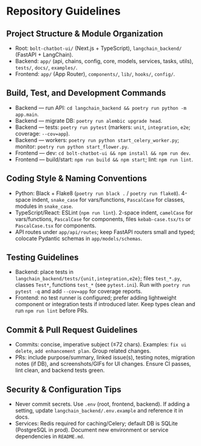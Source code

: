 # Repository Guidelines

## Project Structure & Module Organization
- Root: `bolt-chatbot-ui/` (Next.js + TypeScript), `langchain_backend/` (FastAPI + LangChain).
- Backend: `app/` (api, chains, config, core, models, services, tasks, utils), `tests/`, `docs/`, `examples/`.
- Frontend: `app/` (App Router), `components/`, `lib/`, `hooks/`, `config/`.

## Build, Test, and Development Commands
- Backend — run API: `cd langchain_backend && poetry run python -m app.main`.
- Backend — migrate DB: `poetry run alembic upgrade head`.
- Backend — tests: `poetry run pytest` (markers: `unit`, `integration`, `e2e`; coverage: `--cov=app`).
- Backend — workers: `poetry run python start_celery_worker.py`; monitor: `poetry run python start_flower.py`.
- Frontend — dev: `cd bolt-chatbot-ui && npm install && npm run dev`.
- Frontend — build/start: `npm run build && npm start`; lint: `npm run lint`.

## Coding Style & Naming Conventions
- Python: Black + Flake8 (`poetry run black .` / `poetry run flake8`). 4-space indent, `snake_case` for vars/functions, `PascalCase` for classes, modules in `snake_case`.
- TypeScript/React: ESLint (`npm run lint`). 2-space indent, `camelCase` for vars/functions, `PascalCase` for components, files `kebab-case.tsx/ts` or `PascalCase.tsx` for components.
- API routes under `app/api/routes`; keep FastAPI routers small and typed; colocate Pydantic schemas in `app/models/schemas`.

## Testing Guidelines
- Backend: place tests in `langchain_backend/tests/{unit,integration,e2e}`; files `test_*.py`, classes `Test*`, functions `test_*` (see `pytest.ini`). Run with `poetry run pytest -q` and add `--cov=app` for coverage reports.
- Frontend: no test runner is configured; prefer adding lightweight component or integration tests if introduced later. Keep types clean and run `npm run lint` before PRs.

## Commit & Pull Request Guidelines
- Commits: concise, imperative subject (≤72 chars). Examples: `fix ui delete`, `add enhancement plan`. Group related changes.
- PRs: include purpose/summary, linked issue(s), testing notes, migration notes (if DB), and screenshots/GIFs for UI changes. Ensure CI passes, lint clean, and backend tests green.

## Security & Configuration Tips
- Never commit secrets. Use `.env` (root, frontend, backend). If adding a setting, update `langchain_backend/.env.example` and reference it in docs.
- Services: Redis required for caching/Celery; default DB is SQLite (PostgreSQL in prod). Document new environment or service dependencies in `README.md`.

